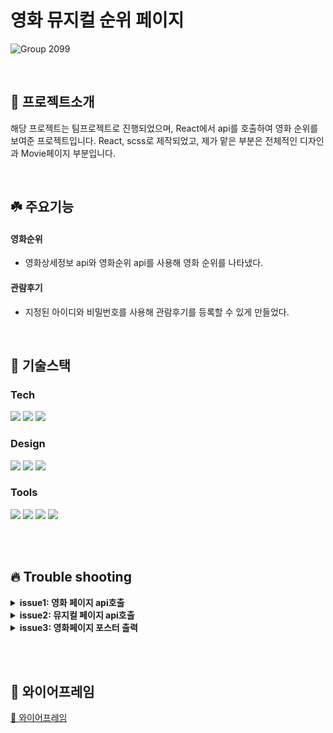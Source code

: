 
# 영화 뮤지컬 순위 페이지

![Group 2099](https://user-images.githubusercontent.com/118143036/232437994-88338f27-68a9-4af5-acd5-f72db3283502.png)

<br>

## 🌱 프로젝트소개
해당 프로젝트는 팀프로젝트로 진행되었으며, React에서 api를 호출하여 영화 순위를 보여준 프로젝트입니다.
React, scss로 제작되었고, 제가 맡은 부분은 전체적인 디자인과 Movie페이지 부분입니다.

<br>

## ☘️ 주요기능

#### 영화순위

- 영화상세정보 api와 영화순위 api를 사용해 영화 순위를 나타냈다.

#### 관람후기 

- 지정된 아이디와 비밀번호를 사용해 관람후기를 등록할 수 있게 만들었다.

<br>

## 🔨 기술스택

### **Tech**

<p>
<img src="https://img.shields.io/badge/react-61DAFB?style=for-the-badge&logo=react&logoColor=white">
<img src="https://img.shields.io/badge/reactrouter-CA4245?style=for-the-badge&logo=reactrouter&logoColor=white">
<img src="https://img.shields.io/badge/sass-CC6699?style=for-the-badge&logo=sass&logoColor=white">
<br>
</p>

### **Design**
<p>
<img src="https://img.shields.io/badge/Figma-F24E1E?style=for-the-badge&logo=Figma&logoColor=white"/>
<img src="https://img.shields.io/badge/adobeillustrator-FF9A00?style=for-the-badge&logo=adobeillustrator&logoColor=white"/>
<img src="https://img.shields.io/badge/adobephotoshop-31A8FF?style=for-the-badge&logo=adobephotoshop&logoColor=white"/>
</p>

### **Tools**

<p>
<img src="https://img.shields.io/badge/VSCode-007ACC?style=for-the-badge&logo=Visual Studio Code&logoColor=white"/>
<img src="https://img.shields.io/badge/Git-F05032?style=for-the-badge&logo=Git&logoColor=white"/>
<img src="https://img.shields.io/badge/Github-181717?style=for-the-badge&logo=github&logoColor=white">
<img src="https://img.shields.io/badge/filezilla-BF0000?style=for-the-badge&logo=filezilla&logoColor=white">
<br>
</p>

<br>

<br/>

## 🔥 Trouble shooting
<details>
<summary><strong> issue1: 영화 페이지 api호출 </strong></summary>

두가지의 api를 호출하면서 중복되는 데이터를 찾기까지 시행착오가 있었지만 영화 제목을 sort하여 박스오피스를 출력하였다.
</details>

<details>
<summary><strong> issue2: 뮤지컬 페이지 api호출 </strong></summary>

api 데이터가 너무 많아 출력되기까지 상당히 오랜 시간이 걸려 loading 이미지를 넣었다.
</details>

<details>
<summary><strong> issue3: 영화페이지 포스터 출력 </strong></summary>

api의 데이터를 바인딩해 출력한 다른 항목들처럼 포스터도 출력을 했었다. 하지만 포스터 항목은 사진 한장이 아닌
여러 이미지들이 연결되어있었다. 따라서 slice를 사용해 처음 이미지 주소만을 포스터로 출력했다.

</details>




<br></br>
## 🌸 와이어프레임

[💾 와이어프레임](https://www.figma.com/file/xSrVMeZKVCGsha3bzQsGF6/movie-musical?t=OWxr5AN3EnvTL7op-0)

<br></br>
